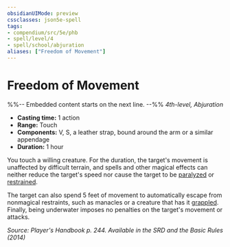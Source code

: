 ```yaml
---
obsidianUIMode: preview
cssclasses: json5e-spell
tags:
- compendium/src/5e/phb
- spell/level/4
- spell/school/abjuration
aliases: ["Freedom of Movement"]
---
```

# Freedom of Movement
%%-- Embedded content starts on the next line. --%%
*4th-level, Abjuration*  

- **Casting time:** 1 action
- **Range:** Touch
- **Components:** V, S, a leather strap, bound around the arm or a similar appendage
- **Duration:** 1 hour

You touch a willing creature. For the duration, the target's movement is unaffected by difficult terrain, and spells and other magical effects can neither reduce the target's speed nor cause the target to be [paralyzed](2-Mechanics/CLI/rules/conditions.md#Paralyzed) or [restrained](2-Mechanics/CLI/rules/conditions.md#Restrained).

The target can also spend 5 feet of movement to automatically escape from nonmagical restraints, such as manacles or a creature that has it [grappled](2-Mechanics/CLI/rules/conditions.md#Grappled). Finally, being underwater imposes no penalties on the target's movement or attacks.

*Source: Player's Handbook p. 244. Available in the <span title='Systems Reference Document (5.1)'>SRD</span> and the Basic Rules (2014)*